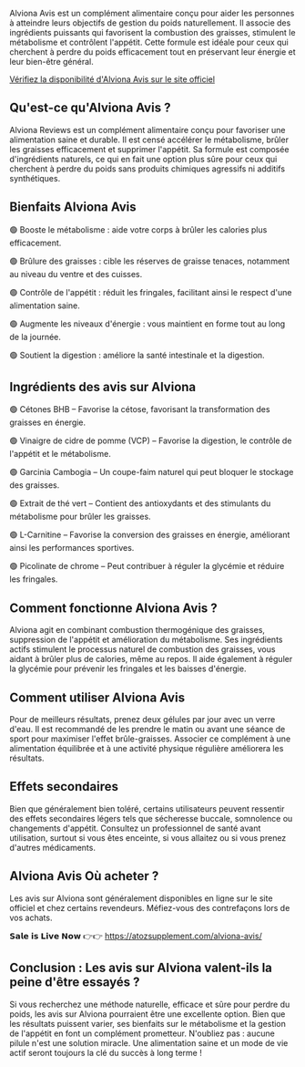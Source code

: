 Alviona Avis est un complément alimentaire conçu pour aider les personnes à atteindre leurs objectifs de gestion du poids naturellement. Il associe des ingrédients puissants qui favorisent la combustion des graisses, stimulent le métabolisme et contrôlent l'appétit. Cette formule est idéale pour ceux qui cherchent à perdre du poids efficacement tout en préservant leur énergie et leur bien-être général.

[Vérifiez la disponibilité d'Alviona Avis sur le site officiel](https://atozsupplement.com/alviona-avis/)

## Qu'est-ce qu'Alviona Avis ?

Alviona Reviews est un complément alimentaire conçu pour favoriser une alimentation saine et durable. Il est censé accélérer le métabolisme, brûler les graisses efficacement et supprimer l'appétit. Sa formule est composée d'ingrédients naturels, ce qui en fait une option plus sûre pour ceux qui cherchent à perdre du poids sans produits chimiques agressifs ni additifs synthétiques.

## Bienfaits Alviona Avis

🟢 Booste le métabolisme : aide votre corps à brûler les calories plus efficacement.

🟢 Brûlure des graisses : cible les réserves de graisse tenaces, notamment au niveau du ventre et des cuisses.

🟢 Contrôle de l'appétit : réduit les fringales, facilitant ainsi le respect d'une alimentation saine.

🟢 Augmente les niveaux d'énergie : vous maintient en forme tout au long de la journée.

🟢 Soutient la digestion : améliore la santé intestinale et la digestion.

## Ingrédients des avis sur Alviona

🟢 Cétones BHB – Favorise la cétose, favorisant la transformation des graisses en énergie.

🟢 Vinaigre de cidre de pomme (VCP) – Favorise la digestion, le contrôle de l'appétit et le métabolisme.

🟢 Garcinia Cambogia – Un coupe-faim naturel qui peut bloquer le stockage des graisses.

🟢 Extrait de thé vert – Contient des antioxydants et des stimulants du métabolisme pour brûler les graisses.

🟢 L-Carnitine – Favorise la conversion des graisses en énergie, améliorant ainsi les performances sportives.

🟢 Picolinate de chrome – Peut contribuer à réguler la glycémie et réduire les fringales.

## Comment fonctionne Alviona Avis ?

Alviona agit en combinant combustion thermogénique des graisses, suppression de l'appétit et amélioration du métabolisme. Ses ingrédients actifs stimulent le processus naturel de combustion des graisses, vous aidant à brûler plus de calories, même au repos. Il aide également à réguler la glycémie pour prévenir les fringales et les baisses d'énergie.

## Comment utiliser Alviona Avis

Pour de meilleurs résultats, prenez deux gélules par jour avec un verre d'eau. Il est recommandé de les prendre le matin ou avant une séance de sport pour maximiser l'effet brûle-graisses. Associer ce complément à une alimentation équilibrée et à une activité physique régulière améliorera les résultats.

## Effets secondaires

Bien que généralement bien toléré, certains utilisateurs peuvent ressentir des effets secondaires légers tels que sécheresse buccale, somnolence ou changements d'appétit. Consultez un professionnel de santé avant utilisation, surtout si vous êtes enceinte, si vous allaitez ou si vous prenez d'autres médicaments.

## Alviona Avis Où acheter ?

Les avis sur Alviona sont généralement disponibles en ligne sur le site officiel et chez certains revendeurs. Méfiez-vous des contrefaçons lors de vos achats.

𝗦𝗮𝗹𝗲 𝗶𝘀 𝗟𝗶𝘃𝗲 𝗡𝗼𝘄 👉👉 https://atozsupplement.com/alviona-avis/

## Conclusion : Les avis sur Alviona valent-ils la peine d'être essayés ?

Si vous recherchez une méthode naturelle, efficace et sûre pour perdre du poids, les avis sur Alviona pourraient être une excellente option. Bien que les résultats puissent varier, ses bienfaits sur le métabolisme et la gestion de l'appétit en font un complément prometteur. N'oubliez pas : aucune pilule n'est une solution miracle. Une alimentation saine et un mode de vie actif seront toujours la clé du succès à long terme !
